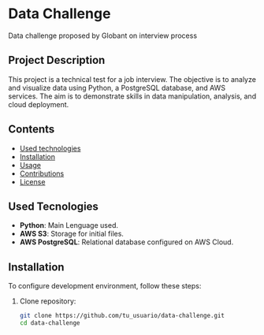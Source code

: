 # Data Challenge

Data challenge proposed by Globant on interview process

## Project Description

This project is a technical test for a job interview. The objective is to analyze and visualize data using Python, a PostgreSQL database, and AWS services. The aim is to demonstrate skills in data manipulation, analysis, and cloud deployment.

## Contents

- [Used technologies](#used-technologies)
- [Installation](#installation)
- [Usage](#usage)
- [Contributions](#contributions)
- [License](#license)

## Used Tecnologies

- **Python**: Main Lenguage used.
- **AWS S3**: Storage for initial files.
- **AWS PostgreSQL**: Relational database configured on AWS Cloud.

## Installation

To configure development environment, follow these steps:

1. Clone repository:
   ```bash
   git clone https://github.com/tu_usuario/data-challenge.git
   cd data-challenge
   ```
